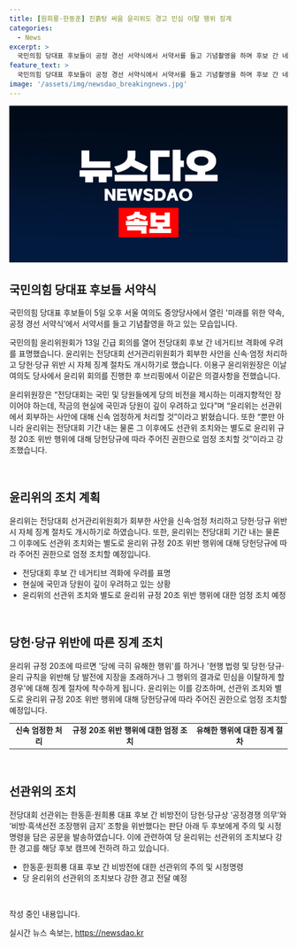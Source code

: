 ```yaml
---
title: [원희룡·한동훈] 진흙탕 싸움 윤리위도 경고 민심 이탈 행위 징계
categories:
  - News
excerpt: >
  국민의힘 당대표 후보들이 공정 경선 서약식에서 서약서를 들고 기념촬영을 하며 후보 간 네거티브 격화에 대한 우려가 높아지고 있는 가운데 윤리위원회가 긴급 회의를 열어 전당대회 후보 간의 부정적인 경쟁에 대한 대응을 강화하기로 했다. 이에 대해 이용구 윤리위원장은 회부된 사안을 신속하게 처리하고 당규 위반 시 자체 징계 절차도 개시하겠다고 밝혔다. 또한 전당대회 선거기간 이후에도 당규 위반 행위에 대해 강력한 조치를 취할 것이라고 강조했다. 선관위의 주의를 받은 후보 캠프들은 대응에 대한 이의 신청이나 질의를 진행하고 있으며, 해당 사안에 대한 윤리위의 엄정한 대응이 예상된다.
feature_text: >
  국민의힘 당대표 후보들이 공정 경선 서약식에서 서약서를 들고 기념촬영을 하며 후보 간 네거티브 격화에 대한 우려가 높아지고 있는 가운데 윤리위원회가 긴급 회의를 열어 전당대회 후보 간의 부정적인 경쟁에 대한 대응을 강화하기로 했다. 이에 대해 이용구 윤리위원장은 회부된 사안을 신속하게 처리하고 당규 위반 시 자체 징계 절차도 개시하겠다고 밝혔다. 또한 전당대회 선거기간 이후에도 당규 위반 행위에 대해 강력한 조치를 취할 것이라고 강조했다. 선관위의 주의를 받은 후보 캠프들은 대응에 대한 이의 신청이나 질의를 진행하고 있으며, 해당 사안에 대한 윤리위의 엄정한 대응이 예상된다.
image: '/assets/img/newsdao_breakingnews.jpg'
---
```


<p><img src="/assets/img/newsdao_breakingnews.jpg" alt="implanttips 속보" /></p>

<h2 data-ke-size="size26">국민의힘 당대표 후보들 서약식</h2>

<p>국민의힘 당대표 후보들이 5일 오후 서울 여의도 중앙당사에서 열린 '미래를 위한 약속, 공정 경선 서약식’에서 서약서를 들고 기념촬영을 하고 있는 모습입니다.</p>

<p data-ke-size="size16">국민의힘 윤리위원회가 13일 긴급 회의를 열어 전당대회 후보 간 네거티브 격화에 우려를 표명했습니다. 윤리위는 전당대회 선거관리위원회가 회부한 사안을 신속·엄정 처리하고 당헌·당규 위반 시 자체 징계 절차도 개시하기로 했습니다. 이용구 윤리위원장은 이날 여의도 당사에서 윤리위 회의를 진행한 후 브리핑에서 이같은 의결사항을 전했습니다.</p>

<p data-ke-size="size16">윤리위원장은 “전당대회는 국민 및 당원들에게 당의 비전을 제시하는 미래지향적인 장이어야 하는데, 작금의 현실에 국민과 당원이 깊이 우려하고 있다”며 “윤리위는 선관위에서 회부하는 사안에 대해 신속 엄정하게 처리할 것”이라고 밝혔습니다. 또한 “뿐만 아니라 윤리위는 전당대회 기간 내는 물론 그 이후에도 선관위 조치와는 별도로 윤리위 규정 20조 위반 행위에 대해 당헌당규에 따라 주어진 권한으로 엄정 조치할 것”이라고 강조했습니다.</p>

<p data-ke-size="size16">&nbsp;</p>

<h2 data-ke-size="size26">윤리위의 조치 계획</h2>

<p>윤리위는 전당대회 선거관리위원회가 회부한 사안을 신속·엄정 처리하고 당헌·당규 위반 시 자체 징계 절차도 개시하기로 하였습니다. 또한, 윤리위는 전당대회 기간 내는 물론 그 이후에도 선관위 조치와는 별도로 윤리위 규정 20조 위반 행위에 대해 당헌당규에 따라 주어진 권한으로 엄정 조치할 예정입니다.</p>

<ul>
    <li>전당대회 후보 간 네거티브 격화에 우려를 표명</li>
    <li>현실에 국민과 당원이 깊이 우려하고 있는 상황</li>
    <li>윤리위의 선관위 조치와 별도로 윤리위 규정 20조 위반 행위에 대한 엄정 조치 예정</li>
</ul>

<p data-ke-size="size16">&nbsp;</p>

<h2 data-ke-size="size26">당헌·당규 위반에 따른 징계 조치</h2>

<p>윤리위 규정 20조에 따르면 '당에 극히 유해한 행위'를 하거나 '현행 법령 및 당헌·당규·윤리 규칙을 위반해 당 발전에 지장을 초래하거나 그 행위의 결과로 민심을 이탈하게 할 경우'에 대해 징계 절차에 착수하게 됩니다. 윤리위는 이를 강조하며, 선관위 조치와 별도로 윤리위 규정 20조 위반 행위에 대해 당헌당규에 따라 주어진 권한으로 엄정 조치할 예정입니다.</p>

<table>
    <tr>
        <td style="text-align: center; height: 17px;"><b>신속 엄정한 처리</b></td>
        <td style="text-align: center; height: 17px;"><b>규정 20조 위반 행위에 대한 엄정 조치</b></td>
        <td style="text-align: center; height: 17px;"><b>유해한 행위에 대한 징계 절차</b></td>
    </tr>
</table>

<p data-ke-size="size16">&nbsp;</p>

<h2 data-ke-size="size26">선관위의 조치</h2>

<p>전당대회 선관위는 한동훈·원희룡 대표 후보 간 비방전이 당헌·당규상 ‘공정경쟁 의무’와 ‘비방·흑색선전 조장행위 금지’ 조항을 위반했다는 판단 아래 두 후보에게 주의 및 시정명령을 담은 공문을 발송하였습니다. 이에 관련하여 당 윤리위는 선관위의 조치보다 강한 경고를 해당 후보 캠프에 전하려 하고 있습니다.</p>

<ul>
    <li>한동훈·원희룡 대표 후보 간 비방전에 대한 선관위의 주의 및 시정명령</li>
    <li>당 윤리위의 선관위의 조치보다 강한 경고 전달 예정</li>
</ul>

<p data-ke-size="size16">&nbsp;</p>

<p>작성 중인 내용입니다. </p>
실시간 뉴스 속보는, <a href="https://newsdao.kr" rel="dofollow">https://newsdao.kr</a>


